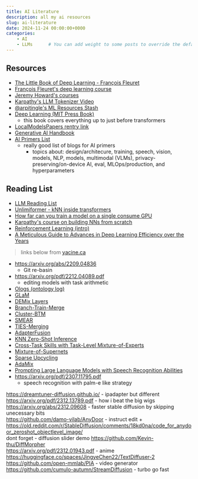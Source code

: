 ```yaml
---
title: AI Literature
description: all my ai resources
slug: ai-literature
date: 2024-11-24 00:00:00+0000
categories:
    - AI
    - LLMs      # You can add weight to some posts to override the default sorting (date descending)
---
```


## Resources
- [The Little Book of Deep Learning - François Fleuret](https://fleuret.org/francois/lbdl.html)
- [François Fleuret's deep learning course](https://fleuret.org/dlc/)
- [Jeremy Howard's courses](https://course.fast.ai/)
- [Karpathy's LLM Tokenizer Video](https://www.youtube.com/watch?v=zduSFxRajkE)
- [@arpitingle's ML Resources Stash](https://arc.net/e/D242E263-31FD-4CF9-A2D5-B67519C049AF)
- [Deep Learning (MIT Press Book)](https://www.deeplearningbook.org/)
  + this book covers everything up to just before transformers
- [LocalModelsPapers rentry link](https://rentry.org/LocalModelsPapers)
- [Generative AI Handbook](https://genai-handbook.github.io/)
- [AI Primers List](https://aman.ai/primers/ai/) 
  + really good list of blogs for AI primers
    + topics about: design/architecure, training, speech, vision, models, NLP, models, multimodal (VLMs), privacy-preserving/on-device AI, eval, MLOps/production, and hyperparameters

## Reading List
- [LLM Reading List](https://gist.github.com/veekaybee/be375ab33085102f9027853128dc5f0e)
- [Unlimiformer - kNN inside transformers](https://arxiv.org/abs/2305.01625/)
- [How far can you train a model on a single consume GPU](https://arxiv.org/pdf/2212.14034.pdf)
- [Karpathy's course on building NNs from scratch](https://karpathy.ai/zero-to-hero.html)
- [Reinforcement Learning (intro)](http://incompleteideas.net/book/the-book-2nd.html)
- [A Meticulous Guide to Advances in Deep Learning Efficiency over the Years](https://alexzhang13.github.io/blog/2024/efficient-dl/)

> links below from [yacine.ca](https://yacine.ca/)

- https://arxiv.org/abs/2209.04836
  - Git re-basin
- https://arxiv.org/pdf/2212.04089.pdf
  - editing models with task arithmetic
- [Ologs (ontology log) ](https://math.mit.edu/~dspivak/informatics/olog.pdf)
- [GLaM](https://arxiv.org/pdf/2112.06905.pdf)
- [DEMix Layers](https://arxiv.org/pdf/2108.05036.pdf)
- [Branch-Train-Merge](https://arxiv.org/pdf/2208.03306.pdf)
- [Cluster-BTM](https://arxiv.org/abs/2303.14177)
- [SMEAR](https://arxiv.org/pdf/2306.03745.pdf)
- [TIES-Merging](https://arxiv.org/abs/2306.01708)
- [AdapterFusion](https://arxiv.org/pdf/2005.00247.pdf)
- [KNN Zero-Shot Inference](https://suchin.io/assets/knnprompt.pdf)
- [Cross-Task Skills with Task-Level Mixture-of-Experts](https://arxiv.org/abs/2205.12701)
- [Mixture-of-Supernets](https://arxiv.org/pdf/2306.04845.pdf)
- [Sparse Upcycling](https://arxiv.org/abs/2212.05055)
- [AdaMix](https://www.microsoft.com/en-us/research/uploads/prod/2022/05/Mixture_of_Adaptations_EMNLP_2022-2.pdf)
- [Prompting Large Language Models with Speech Recognition Abilities](https://arxiv.org/pdf/2307.11795.pdf)
- https://arxiv.org/pdf/2307.11795.pdf
  - speech recognition with palm-e like strategy

https://dreamtuner-diffusion.github.io/ - ipadapter but different
https://arxiv.org/pdf/2312.13789.pdf - how i beat the big wigs  
https://arxiv.org/abs/2312.09608 - faster stable diffusion by skipping unecessary bits  
https://github.com/damo-vilab/AnyDoor - instruct edit + https://old.reddit.com/r/StableDiffusion/comments/18kd0na/code_for_anydoor_zeroshot_objectlevel_image/  
dont forget - diffusion slider demo   https://github.com/Kevin-thu/DiffMorpher   
https://arxiv.org/pdf/2312.01943.pdf - anime  
https://huggingface.co/spaces/JingyeChen22/TextDiffuser-2  
https://github.com/open-mmlab/PIA - video generator  
https://github.com/cumulo-autumn/StreamDiffusion - turbo go fast  

